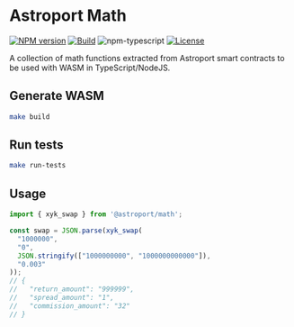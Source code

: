 # Astroport Math

[![NPM version][npm-image]][npm-url]
[![Build][github-build]][github-build-url]
![npm-typescript]
[![License][github-license]][github-license-url]

A collection of math functions extracted from Astroport smart contracts to be used with WASM in TypeScript/NodeJS.

## Generate WASM

```bash
make build
```

## Run tests

```bash
make run-tests
```

## Usage

```typescript
import { xyk_swap } from '@astroport/math';

const swap = JSON.parse(xyk_swap(
  "1000000",
  "0",
  JSON.stringify(["1000000000", "1000000000000"]),
  "0.003"
));
// {
//   "return_amount": "999999",
//   "spread_amount": "1",
//   "commission_amount": "32"
// }
```

[npm-url]: https://www.npmjs.com/package/@astroport/math
[npm-image]: https://img.shields.io/npm/v/@astroport/math
[npm-typescript]: https://img.shields.io/npm/types/@astroport/math
[github-license]: https://img.shields.io/github/license/astroport-fi/astroport-math
[github-license-url]: https://github.com/astroport-fi/astroport-math/blob/main/LICENSE
[github-build]: https://github.com/astroport-fi/astroport-math/actions/workflows/publish.yml/badge.svg
[github-build-url]: https://github.com/astroport-fi/astroport-math/actions/workflows/publish.yml
